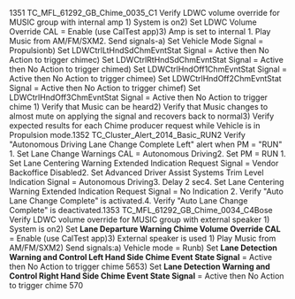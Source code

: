 1351 TC_MFL_61292_GB_Chime_0035_C1 Verify LDWC volume override for MUSIC group with internal amp 1) System is on2) Set LDWC Volume Override CAL = Enable (use CalTest app)3) Amp is set to internal 1. Play Music from AM/FM/SXM2. Send signals-a) Set Vehicle Mode Signal = Propulsionb) Set LDWCtrlLtHndSdChmEvntStat Signal = Active then No Action to trigger chimec) Set LDWCtrlRtHndSdChmEvntStat Signal = Active then No Action to trigger chimed) Set LDWCtrlHndOff1ChmEvntStat Signal = Active then No Action to trigger chimee) Set LDWCtrlHndOff2ChmEvntStat Signal = Active then No Action to trigger chimef) Set LDWCtrlHndOff3ChmEvntStat Signal = Active then No Action to trigger chime 1) Verify that Music can be heard2) Verify that Music changes to almost mute on applying the signal and recovers back to normal3) Verify expected results for each Chime producer request while Vehicle is in Propulsion mode.1352 TC_Cluster_Alert_2014_Basic_RUN2 Verify "Autonomous Driving Lane Change Complete Left" alert when PM = "RUN" 1. Set Lane Change Warnings CAL = Autonomous Driving2. Set PM = RUN 1. Set Lane Centering Warning Extended Indication Request Signal = Vendor Backoffice Disabled2. Set Advanced Driver Assist Systems Trim Level Indication Signal = Autonomous Driving3. Delay 2 sec4. Set Lane Centering Warning Extended Indication Request Signal = No Indication 2. Verify "Auto Lane Change Complete" is activated.4. Verify "Auto Lane Change Complete" is deactivated.1353 TC_MFL_61292_GB_Chime_0034_C4Bose Verify LDWC volume override for MUSIC group with external speaker 1) System is on2) Set **Lane Departure Warning Chime Volume Override CAL** = Enable (use CalTest app)3) External speaker is used 1) Play Music from AM/FM/SXM2) Send signals:a) Vehicle mode = Runb) Set **Lane Detection Warning and Control Left Hand Side Chime Event State Signal** = Active then No Action to trigger chime 5653) Set **Lane Detection Warning and Control Right Hand Side Chime Event State Signal** = Active then No Action to trigger chime 570
